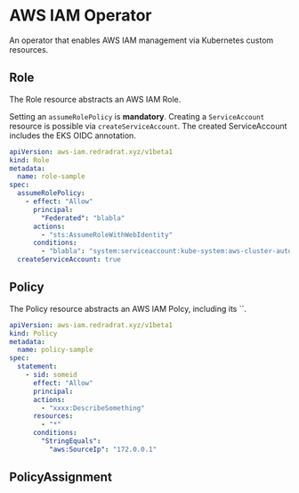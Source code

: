 # AWS IAM Operator

An operator that enables AWS IAM management via Kubernetes custom resources.

## Role

The Role resource abstracts an AWS IAM Role. 

Setting an `assumeRolePolicy` is **mandatory**.
Creating a `ServiceAccount` resource is possible via `createServiceAccount`. The created ServiceAccount includes the EKS OIDC annotation.

```yaml
apiVersion: aws-iam.redradrat.xyz/v1beta1
kind: Role
metadata:
  name: role-sample
spec:
  assumeRolePolicy:
    - effect: "Allow"
      principal:
        "Federated": "blabla"
      actions:
        - "sts:AssumeRoleWithWebIdentity"
      conditions:
        - "blabla": "system:serviceaccount:kube-system:aws-cluster-autoscaler"
  createServiceAccount: true
```

## Policy

The Policy resource abstracts an AWS IAM Polcy, including its ``.

```yaml
apiVersion: aws-iam.redradrat.xyz/v1beta1
kind: Policy
metadata:
  name: policy-sample
spec:
  statement:
    - sid: someid
      effect: "Allow"
      principal:
      actions:
        - "xxxx:DescribeSomething"
      resources:
        - "*"
      conditions:
        "StringEquals":
          "aws:SourceIp": "172.0.0.1"
```

## PolicyAssignment